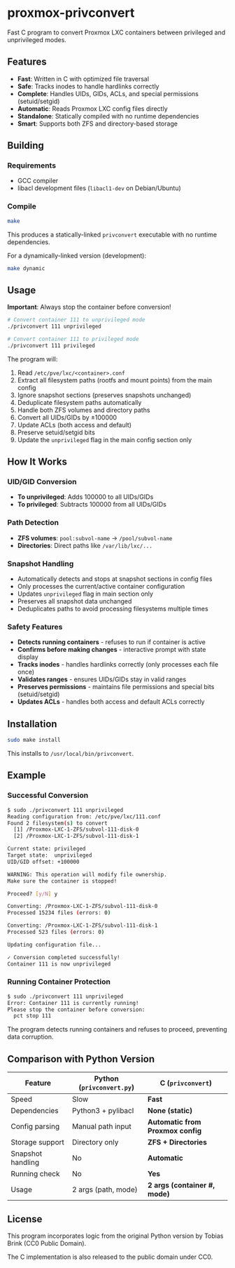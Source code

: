 # proxmox-privconvert

Fast C program to convert Proxmox LXC containers between privileged and unprivileged modes.

## Features

- **Fast**: Written in C with optimized file traversal
- **Safe**: Tracks inodes to handle hardlinks correctly
- **Complete**: Handles UIDs, GIDs, ACLs, and special permissions (setuid/setgid)
- **Automatic**: Reads Proxmox LXC config files directly
- **Standalone**: Statically compiled with no runtime dependencies
- **Smart**: Supports both ZFS and directory-based storage

## Building

### Requirements

- GCC compiler
- libacl development files (`libacl1-dev` on Debian/Ubuntu)

### Compile

```bash
make
```

This produces a statically-linked `privconvert` executable with no runtime dependencies.

For a dynamically-linked version (development):
```bash
make dynamic
```

## Usage

**Important**: Always stop the container before conversion!

```bash
# Convert container 111 to unprivileged mode
./privconvert 111 unprivileged

# Convert container 111 to privileged mode
./privconvert 111 privileged
```

The program will:
1. Read `/etc/pve/lxc/<container>.conf`
2. Extract all filesystem paths (rootfs and mount points) from the main config
3. Ignore snapshot sections (preserves snapshots unchanged)
4. Deduplicate filesystem paths automatically
5. Handle both ZFS volumes and directory paths
6. Convert all UIDs/GIDs by ±100000
7. Update ACLs (both access and default)
8. Preserve setuid/setgid bits
9. Update the `unprivileged` flag in the main config section only

## How It Works

### UID/GID Conversion

- **To unprivileged**: Adds 100000 to all UIDs/GIDs
- **To privileged**: Subtracts 100000 from all UIDs/GIDs

### Path Detection

- **ZFS volumes**: `pool:subvol-name` → `/pool/subvol-name`
- **Directories**: Direct paths like `/var/lib/lxc/...`

### Snapshot Handling

- Automatically detects and stops at snapshot sections in config files
- Only processes the current/active container configuration
- Updates `unprivileged` flag in main section only
- Preserves all snapshot data unchanged
- Deduplicates paths to avoid processing filesystems multiple times

### Safety Features

- **Detects running containers** - refuses to run if container is active
- **Confirms before making changes** - interactive prompt with state display
- **Tracks inodes** - handles hardlinks correctly (only processes each file once)
- **Validates ranges** - ensures UIDs/GIDs stay in valid ranges
- **Preserves permissions** - maintains file permissions and special bits (setuid/setgid)
- **Updates ACLs** - handles both access and default ACLs correctly

## Installation

```bash
sudo make install
```

This installs to `/usr/local/bin/privconvert`.

## Example

### Successful Conversion

```bash
$ sudo ./privconvert 111 unprivileged
Reading configuration from: /etc/pve/lxc/111.conf
Found 2 filesystem(s) to convert
  [1] /Proxmox-LXC-1-ZFS/subvol-111-disk-0
  [2] /Proxmox-LXC-1-ZFS/subvol-111-disk-1

Current state: privileged
Target state:  unprivileged
UID/GID offset: +100000

WARNING: This operation will modify file ownership.
Make sure the container is stopped!

Proceed? [y/N] y

Converting: /Proxmox-LXC-1-ZFS/subvol-111-disk-0
Processed 15234 files (errors: 0)

Converting: /Proxmox-LXC-1-ZFS/subvol-111-disk-1
Processed 523 files (errors: 0)

Updating configuration file...

✓ Conversion completed successfully!
Container 111 is now unprivileged
```

### Running Container Protection

```bash
$ sudo ./privconvert 111 unprivileged
Error: Container 111 is currently running!
Please stop the container before conversion:
  pct stop 111
```

The program detects running containers and refuses to proceed, preventing data corruption.

## Comparison with Python Version

| Feature | Python (`privconvert.py`) | C (`privconvert`) |
|---------|---------------------------|-------------------|
| Speed | Slow | **Fast** |
| Dependencies | Python3 + pylibacl | **None (static)** |
| Config parsing | Manual path input | **Automatic from Proxmox config** |
| Storage support | Directory only | **ZFS + Directories** |
| Snapshot handling | No | **Automatic** |
| Running check | No | **Yes** |
| Usage | 2 args (path, mode) | **2 args (container #, mode)** |

## License

This program incorporates logic from the original Python version by Tobias Brink (CC0 Public Domain).

The C implementation is also released to the public domain under CC0.
